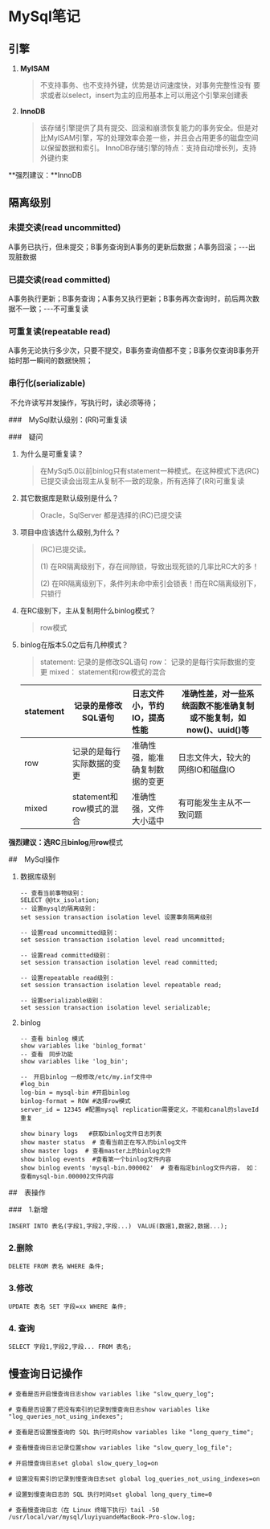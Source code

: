 # MySql笔记

## 引擎

1. **MyISAM**

   > 不支持事务、也不支持外键，优势是访问速度快，对事务完整性没有 要求或者以select，insert为主的应用基本上可以用这个引擎来创建表

2. **InnoDB**

   > 该存储引擎提供了具有提交、回滚和崩溃恢复能力的事务安全。但是对比MyISAM引擎，写的处理效率会差一些，并且会占用更多的磁盘空间以保留数据和索引。
   > InnoDB存储引擎的特点：支持自动增长列，支持外键约束

**强烈建议：**InnoDB

## 隔离级别

### 未提交读(read uncommitted)

​		A事务已执行，但未提交；B事务查询到A事务的更新后数据；A事务回滚；---出现脏数据

### 已提交读(read committed)

​		A事务执行更新；B事务查询；A事务又执行更新；B事务再次查询时，前后两次数据不一致；---不可重复读

### 可重复读(repeatable read)

​		A事务无论执行多少次，只要不提交，B事务查询值都不变；B事务仅查询B事务开始时那一瞬间的数据快照；

### 串行化(serializable)

​		不允许读写并发操作，写执行时，读必须等待；

###　MySql默认级别：(RR)可重复读

###　疑问

1. 为什么是可重复读？

   > 在MySql5.0以前binlog只有statement一种模式。在这种模式下选(RC)已提交读会出现主从复制不一致的现象，所有选择了(RR)可重复读

2. 其它数据库是默认级别是什么？

   > Oracle，SqlServer 都是选择的(RC)已提交读

3. 项目中应该选什么级别,为什么？

   > (RC)已提交读。
   >
   > (1)  在RR隔离级别下，存在间隙锁，导致出现死锁的几率比RC大的多！
   >
   > (2)  在RR隔离级别下，条件列未命中索引会锁表！而在RC隔离级别下，只锁行

4. 在RC级别下，主从复制用什么binlog模式？

   > row模式

5. binlog在版本5.0之后有几种模式？

   > statement: 记录的是修改SQL语句
   > row：          记录的是每行实际数据的变更
   > mixed：      statement和row模式的混合

   | statement | 记录的是修改SQL语句        | 日志文件小，节约IO，提高性能   | 准确性差，对一些系统函数不能准确复制或不能复制，如now()、uuid()等 |
   | --------- | -------------------------- | :----------------------------- | ------------------------------------------------------------ |
   | row       | 记录的是每行实际数据的变更 | 准确性强，能准确复制数据的变更 | 日志文件大，较大的网络IO和磁盘IO                             |
   | mixed     | statement和row模式的混合   | 准确性强，文件大小适中         | 有可能发生主从不一致问题                                     |

**强烈建议：**选**RC**且**binlog**用**row**模式

##　MySql操作

1. 数据库级别

   ```mysql
   -- 查看当前事物级别：
   SELECT @@tx_isolation;
   -- 设置mysql的隔离级别：
   set session transaction isolation level 设置事务隔离级别
   
   -- 设置read uncommitted级别：
   set session transaction isolation level read uncommitted;
   
   -- 设置read committed级别：
   set session transaction isolation level read committed;
   
   -- 设置repeatable read级别：
   set session transaction isolation level repeatable read;
   
   -- 设置serializable级别：
   set session transaction isolation level serializable;
   ```

   

2. binlog

   ```mysql
   -- 查看 binlog 模式
   show variables like 'binlog_format'
   -- 查看　同步功能
   show variables like 'log_bin';
   
   --　开启binlog 一般修改/etc/my.inf文件中
   #log_bin
   log-bin = mysql-bin #开启binlog
   binlog-format = ROW #选择row模式
   server_id = 12345 #配置mysql replication需要定义，不能和canal的slaveId重复
   
   show binary logs   #获取binlog文件日志列表
   show master status  # 查看当前正在写入的binlog文件
   show master logs  # 查看master上的binlog文件
   show binlog events  #查看第一个binlog文件内容
   show binlog events 'mysql-bin.000002'  # 查看指定binlog文件内容， 如：查看mysql-bin.000002文件内容
   ```

   

##　表操作

###　1.新增

```mysql
INSERT INTO 表名(字段1,字段2,字段...)　VALUE(数据1,数据2,数据...);
```

### 2.删除

```mysql
DELETE FROM 表名 WHERE 条件;
```

### 3.修改

```mysql
UPDATE 表名 SET 字段=xx WHERE 条件;
```

### 4. 查询

```
SELECT 字段1,字段2,字段... FROM 表名;
```

## 慢查询日记操作

```mysql
# 查看是否开启慢查询日志show variables like "slow_query_log";

# 查看是否设置了把没有索引的记录到慢查询日志show variables like "log_queries_not_using_indexes";

# 查看是否设置慢查询的 SQL 执行时间show variables like "long_query_time";

# 查看慢查询日志记录位置show variables like "slow_query_log_file";

# 开启慢查询日志set global slow_query_log=on

# 设置没有索引的记录到慢查询日志set global log_queries_not_using_indexes=on

# 设置到慢查询日志的 SQL 执行时间set global long_query_time=0

# 查看慢查询日志（在 Linux 终端下执行）tail -50 /usr/local/var/mysql/luyiyuandeMacBook-Pro-slow.log;
```

